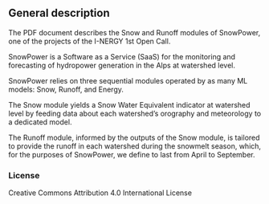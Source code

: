 ## General description
The PDF document describes the Snow and Runoff modules of SnowPower, one of the projects of the I-NERGY 1st Open Call. 

SnowPower is a Software as a Service (SaaS) for the monitoring and forecasting of hydropower generation in the Alps at watershed level.

SnowPower relies on three sequential modules operated by as many ML models: Snow, Runoff, and Energy. 

The Snow module yields a Snow Water Equivalent indicator at watershed level by feeding data about each watershed’s orography and meteorology to a dedicated model. 

The Runoff module, informed by the outputs of the Snow module, is tailored to provide the runoff in each watershed during the snowmelt season, which, for the purposes of SnowPower, we define to last from April to September.

### License
Creative Commons Attribution 4.0 International License
